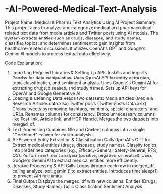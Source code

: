 # -AI-Powered-Medical-Text-Analysis

Project Name: Medical & Pharma Text Analytics Using AI
Project Summary:
This project aims to analyze and categorize medical and pharmaceutical-related text data from media articles and Twitter posts using AI models. The system extracts entities such as drugs, diseases, and study names, classifies topics, and determines sentiment to gain insights from healthcare-related discussions. It utilizes OpenAI's GPT and Google's Gemini AI models to process textual data effectively.

Code Explanation:
1. Importing Required Libraries & Setting Up APIs
    Installs and imports Pandas for data manipulation.
    Uses OpenAI API for entity extraction, topic classification, and sentiment analysis.
    Uses Google's Gemini AI for extracting drugs, diseases, and study names.
     Sets up API keys for OpenAI and Google Generative AI.
2. Loading & Cleaning Data
  Reads two datasets:
  Media articles (Media & Research Articles data.xlsx)
  Twitter posts (Twitter Posts Data.xlsx)
  Cleans tweets by removing hashtags, mentions, special characters, and URLs.
  Renames columns for consistency.
  Drops unnecessary columns like Post link, Article link, and HCP Handle.
  Merges the two datasets into merged_df.
3. Text Processing
  Combines title and Content columns into a single "Combined" column for easier analysis.
4. AI-Powered Entity Extraction & Classification
  Calls OpenAI's GPT to:
  Extract medical entities (drugs, diseases, study names).
  Classify topics into predefined categories (e.g., Efficacy-General, Safety-General, PFS, OS).
  Perform sentiment analysis (positive, negative, or neutral).
Uses Google's Gemini AI to extract medical entities more efficiently.
5. Iterative Processing & API Calls
  Loops through each row in merged_df, calling analyze_text_gemini() to extract entities.
  Introduces time.sleep(1) to prevent API rate limits.
6. Final Output
  Displays the merged_df with new columns:
  Entities (Drugs, Diseases, Study Names)
  Topic Classification
  Sentiment Analysis
